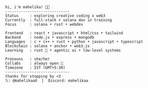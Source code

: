 

<!--
<details>
<summary>$ info</summary>
-->

```
hi, i'm mahelika! 👩‍💻
-----------------------------
Status     : exploring creative coding x web3
Currently  : full-stack + solana dev in training
Focus      : solana • rust • webdev

Frontend   : react • javascript • html/css • tailwind  
Backend    : node.js • express • mongodb  
Languages  : c • c++ • rust • python • javascript • typescript 
Blockchain : solana • anchor • web3.js
Learning   : rust 🦀 • agentic ai • low-level systems

Pronouns   : she/her
Collabs    : always open 🤝
Timezone   : IST (GMT+5:30)
-----------------------------
thanks for stopping by <3
𝕏: @mahelikaaX  |  Discord: mahelikaa
```
<!--
</details>
-->
<!--
![JavaScript](https://img.shields.io/badge/JavaScript-black?style=for-the-badge&logo=javascript&logoColor=%23F7DF1E&logoWidth=20&labelColor=black)  ![TypeScript](https://img.shields.io/badge/TypeScript-black?style=for-the-badge&logo=typescript&logoColor=%23007ACC&logoWidth=20&labelColor=black)  ![Rust](https://img.shields.io/badge/Rust-black?style=for-the-badge&logo=rust&logoColor=white&logoWidth=20&labelColor=black)  ![Python](https://img.shields.io/badge/Python-black?style=for-the-badge&logo=python&logoColor=white&logoWidth=20&labelColor=black) 
![Solana](https://img.shields.io/badge/Solana-black?style=for-the-badge&logo=solana&logoColor=green&logoWidth=20&labelColor=black)  ![Web3.js](https://img.shields.io/badge/Web3.js-black?style=for-the-badge&logo=web3.js&logoColor=%23F16822&logoWidth=20&labelColor=black) ![Anchor](https://img.shields.io/badge/Anchor-black?style=for-the-badge&logo=anchor&logoColor=white&logoWidth=20&labelColor=black)   
![NodeJS](https://img.shields.io/badge/Node.js-black?style=for-the-badge&logo=node.js&logoColor=6DA55F&logoWidth=20&labelColor=black)  ![Express.js](https://img.shields.io/badge/Express.js-black?style=for-the-badge&logo=express&logoColor=%2361DAFB&logoWidth=20&labelColor=black)  ![MongoDB](https://img.shields.io/badge/MongoDB-black?style=for-the-badge&logo=mongodb&logoColor=%234ea94b&logoWidth=20&labelColor=black) 
-->
